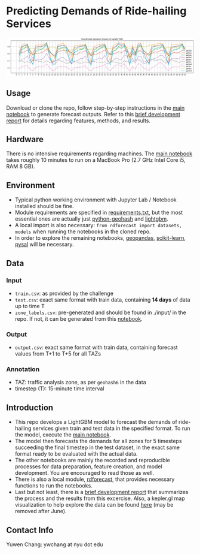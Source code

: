 # Predicting Demands of Ride-hailing Services

![](./cover.png)

## Usage

Download or clone the repo, follow step-by-step instructions in the [main notebook](./main.ipynb) to generate forecast outputs. Refer to this [brief development report](./REPORT.md) for details regarding features, methods, and results.

## Hardware

There is no intensive requirements regarding machines. The [main notebook](./main.ipynb) takes roughly 10 minutes to run on a MacBook Pro (2.7 GHz Intel Core i5, RAM 8 GB).

## Environment

- Typical python working environment with Jupyter Lab / Notebook installed should be fine.
- Module requirements are specified in [requirements.txt](./requirements.txt), but the most essential ones are actually just [python-geohash](https://github.com/hkwi/python-geohash) and [lightgbm](https://github.com/microsoft/LightGBM).
- A local import is also necessary: `from rdforecast import datasets, models` when running the notebooks in the cloned repo.
- In order to explore the remaining notebooks, [geopandas](https://github.com/geopandas/geopandas), [scikit-learn](https://github.com/scikit-learn/scikit-learn), [pysal](https://github.com/pysal) will be necessary.

## Data

### Input

- `train.csv`: as provided by the challenge
- `test.csv`: exact same format with train data, containing **14 days** of data up to time T
- `zone_labels.csv`: pre-generated and should be found in ./input/ in the repo. If not, it can be generated from this [notebook](./explore_function_segmentation.ipynb).

### Output

- `output.csv`: exact same format with train data, containing forecast values from T+1 to T+5 for all TAZs

### Annotation

- TAZ: traffic analysis zone, as per `geohash6` in the data
- timestep (T): 15-minute time interval

## Introduction

- This repo develops a LightGBM model to forecast the demands of ride-hailing services given train and test data in the specified format. To run the model, execute the [main notebook](./main.ipynb).
- The model then forecasts the demands for all zones for 5 timesteps succeeding the final timestep in the test dataset, in the exact same format ready to be evaluated with the actual data.
- The other notebooks are mainly the recorded and reproducible processes for data preparation, feature creation, and model development. You are encouraged to read those as well.
- There is also a local module, [rdforecast](./rdforecast/), that provides necessary functions to run the notebooks.
- Last but not least, there is a [brief development report](./REPORT.md) that summarizes the process and the results from this excercise. Also, a kepler.gl map visualization to help explore the data can be found [here](https://kepler.gl/demo/map?mapUrl=https://dl.dropboxusercontent.com/s/3cjozvaq81656ht/keplergl_xa1jcta.json) (may be removed after June).

## Contact Info

Yuwen Chang: ywchang at nyu dot edu